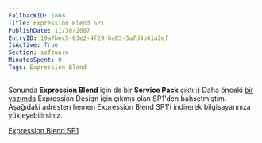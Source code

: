 ```yaml
---
FallbackID: 1868
Title: Expression Blend SP1
PublishDate: 11/30/2007
EntryID: 19a7bec5-03e2-4f29-ba03-3a7d4b41a2ef
IsActive: True
Section: software
MinutesSpent: 0
Tags: Expression Blend
---
```

Sonunda **Expression Blend** için de bir **Service Pack** çıktı :) Daha
önceki [bir
yazımda](http://daron.yondem.com/tr/post/82d60ae0-644a-42d2-a5a2-42a4f7f1b1eb)
Expression Design için çıkmış olan SP1'den bahsetmiştim. Aşağıdaki
adresten hemen Expression Blend SP1'i indirerek bilgisayarınıza
yükleyebilirsiniz.

[Expression Blend
SP1](http://www.microsoft.com/downloads/details.aspx?FamilyID=a07196d1-971b-4710-99c8-d3d9603ccfcb&DisplayLang=en)


